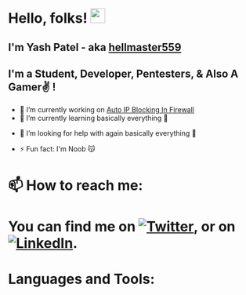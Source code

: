 # Hello, folks! <img src="https://raw.githubusercontent.com/MartinHeinz/MartinHeinz/master/wave.gif" width="30px">
<!--
**hellmaster559/hellmaster559** is a ✨ _special_ ✨ repository because its `README.md` (this file) appears on your GitHub profile.

Here are some ideas to get you started:
-->
## I'm Yash Patel - aka [hellmaster559](https://github.com/hellmaster559)

## I'm a Student, Developer, Pentesters, & Also A Gamer✌️ !

- 🔭 I’m currently working on [Auto IP Blocking In Firewall](https://github.com/hellmaster559/ip-reputation-and-ip-block-for-firewall)
- 🌱 I’m currently learning basically everything 🤭
<!--
- 👯 I’m looking to collaborate 
-->
- 🤔 I’m looking for help with again basically everything 🤭
<!--
- 💬 Ask me about ...
- 😄 Pronouns: ...
-->
- ⚡ Fun fact: I'm Noob 😽
# 📫 How to reach me:
<!-- Actual text -->
#  You can find me on [![Twitter][1.2]][1], or on [![LinkedIn][2.2]][2].

<!-- Icons -->

[1.2]: http://i.imgur.com/wWzX9uB.png (twitter icon without padding)
[2.2]: https://raw.githubusercontent.com/MartinHeinz/MartinHeinz/master/linkedin-3-16.png

<!-- Links to your social media accounts -->

[1]: https://twitter.com/YPatel559
[2]: https://www.linkedin.com/in/yash-patel-163333181/

# Languages and Tools:
